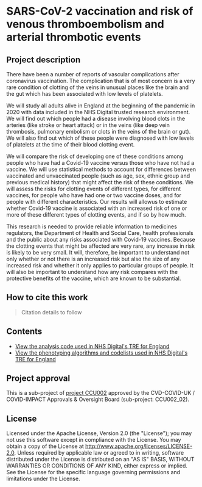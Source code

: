 # SARS-CoV-2 vaccination and risk of venous thromboembolism and arterial thrombotic events

## Project description

There  have  been  a  number  of  reports  of  vascular  complications  after  coronavirus vaccination.  The complication that is of most concern is a very rare condition of clotting of the veins in unusual places like the brain and the gut which has been associated with low levels of platelets.

We will study all adults alive in England at the beginning of the pandemic in 2020 with data included in the NHS Digital trusted research environment. We will find out which people had a disease involving blood  clots  in  the  arteries  (like  stroke  or  heart  attack)  or  in  the  veins  (like  deep  vein  thrombosis, pulmonary  embolism  or  clots  in the  veins  of  the  brain  or  gut). We  will also  find  out  which of  these people were diagnosed with low levels of platelets at the time of their blood clotting event.

We will compare the risk of developing one of these conditions among people who have had a Covid-19 vaccine versus those who have not had a vaccine.  We will use statistical methods to account for differences between vaccinated and unvaccinated people (such as age, sex, ethnic group and previous medical  history) that  might  affect  the  risk  of  these  conditions.  We  will  assess  the  risks  for  clotting events of different types, for different vaccines, for people who have had one or two vaccine doses, and for people with different characteristics. Our results will allowus to estimate whether Covid-19 vaccine is associated with an increased risk of one or more of these different types of clotting events, and if so by how much.

This  research  is  needed  to  provide  reliable  information  to  medicines regulators,  the  Department  of Health and Social Care, health professionals and the public about any risks associated with Covid-19 vaccines. Because the clotting events that might be affected are very rare, any increase in risk is likely to  be  very  small.  It  will,  therefore,  be  important  to  understand not  only  whether  or  not  there  is  an increased risk but also the size of any increased risk and whether it only applies to particular groups of people. It will also be important to understand how any risk compares with the protective benefits of the vaccine, which are known to be substantial. 

## How to cite this work
> Citation details to follow

## Contents

* [View the analysis code used in NHS Digital's TRE for England](https://github.com/BHFDSC/CCU002_02/tree/main/code)
* [View the phenotyping algorithms and codelists used in NHS Digital's TRE for England](https://github.com/BHFDSC/CCU002_02/tree/main/phenotypes)

## Project approval

This is a sub-project of [project CCU002](https://github.com/BHFDSC/CCU002) approved by the CVD-COVID-UK / COVID-IMPACT Approvals & Oversight Board (sub-project: CCU002_02).

## License

Licensed under the Apache License, Version 2.0 (the "License"); you may not use this software except in compliance with the License. You may obtain a copy of the License at http://www.apache.org/licenses/LICENSE-2.0. Unless required by applicable law or agreed to in writing, software distributed under the License is distributed on an "AS IS" BASIS, WITHOUT WARRANTIES OR CONDITIONS OF ANY KIND, either express or implied. See the License for the specific language governing permissions and limitations under the License.
